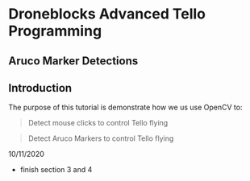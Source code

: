# Droneblocks Advanced Tello Programming
## Aruco Marker Detections

## Introduction

The purpose of this tutorial is demonstrate how we us use OpenCV to:

> Detect mouse clicks to control Tello flying

> Detect Aruco Markers to control Tello flying
>
> 

10/11/2020
- finish section 3 and 4